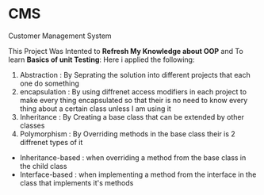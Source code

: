 # CMS
Customer Management System     

This Project Was Intented to **Refresh My Knowledge about OOP** and To learn **Basics of unit Testing**:
Here i applied the following:

1) Abstraction : By Seprating the solution into different projects that each one do something
2) encapsulation : By using diffrenet access modifiers in each project to make every thing encapsulated so that their is no need to know every thing about a certain class unless I am using it
3) Inheritance : By Creating a base class that can be extended by other classes
4) Polymorphism : By Overriding methods in the base class 
their is 2 diffrenet types of it 

- Inheritance-based : when overriding a method from the base class in the child class
- Interface-based : when implementing a method from the interface in the class that implements it's methods

